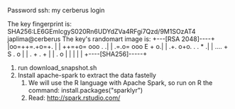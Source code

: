 Password ssh: my cerberus login

The key fingerprint is:
SHA256:LE6GEmlcgyS020Rn6UDYdZVa4RFgi7Qzd/9M1SOzAT4 japlima@cerberus
The key's randomart image is:
+---[RSA 2048]----+
|oo=++=.+o=+.     |
| ++=+o= ooo .   .|
| .=.o= ooo E + o.|
| .+. o+o. . . * .|
| .... + S  . o   |
|   . + .    +    |
|      .      o   |
|                 |
|                 |
+----[SHA256]-----+


1) run download_snapshot.sh
2) Install apache-spark to extract the data fastelly
	1) We will use the R language with Apache Spark, so run on R the command: install.packages("sparklyr")
	2) Read: http://spark.rstudio.com/
	
